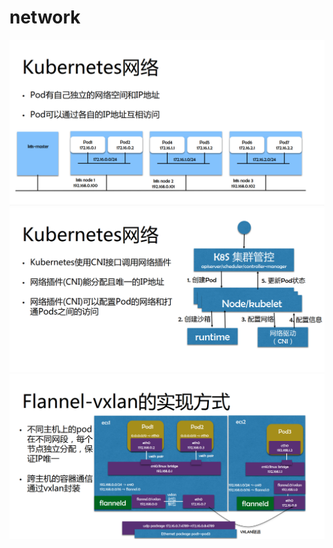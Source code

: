 
#  network

![](https://raw.githubusercontent.com/latermonk/cka-pre/master/Issues/images/k8s-network-1.png)
![](https://raw.githubusercontent.com/latermonk/cka-pre/master/Issues/images/k8s-network-2.png)
![](https://raw.githubusercontent.com/latermonk/cka-pre/master/Issues/images/k8s-network-3.png)
